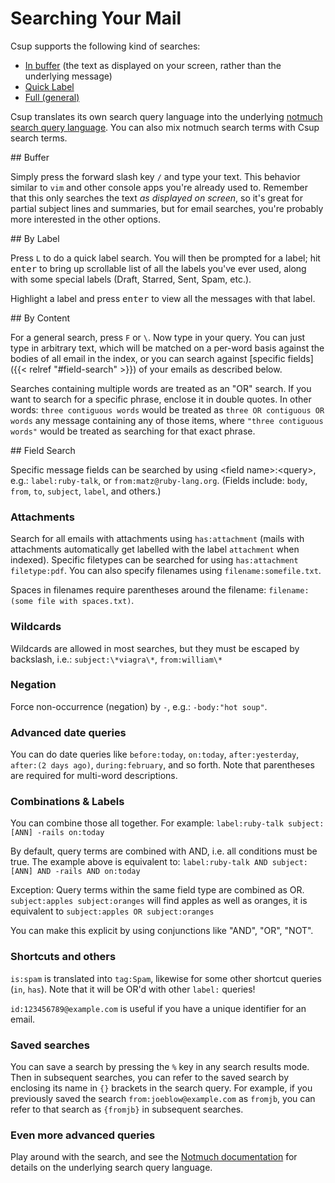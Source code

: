 # Searching Your Mail

Csup supports the following kind of searches:

* [In buffer](#buffer) (the text as displayed on your screen, rather than the underlying message)
* [Quick Label](#by-label)
* [Full (general)](#by-content)

Csup translates its own search query language into the underlying
[notmuch search query language](https://notmuchmail.org/searching/).  You can
also mix notmuch search terms with Csup search terms.

<span id="buffer">
## Buffer
</span>

Simply press the forward slash key `/` and type your text. This behavior similar to `vim`
and other console apps you're already used to. Remember that this only searches the text
*as displayed on screen*, so it's great for partial subject lines and summaries,
but for email searches, you're probably more interested in the other options.

<span id="by-label">
## By Label
</span>

Press `L` to do a quick label search. You will then be prompted for a label; hit <kbd>enter</kbd>
to bring up scrollable list of all the labels you've ever used, along with some special labels
(Draft, Starred, Sent, Spam, etc.).

Highlight a label and press <kbd>enter</kbd> to view all the messages with that label.

<span id="by-content">
## By Content
</span>

For a general search, press `F` or `\`. Now type in your query. You can just type in arbitrary text,
which will be matched on a per-word basis against the bodies of all email in the index,
or you can search against [specific fields]({{< relref "#field-search" >}}) of your emails
as described below. 

Searches containing multiple words are treated as an "OR" search.
If you want to search for a specific phrase, enclose it in double quotes.
In other words: `three contiguous words` would be treated as `three OR contiguous OR words`
any message containing any of those items, where `"three contiguous words"` would
be treated as searching for that exact phrase.

<span id="field-search">
## Field Search
</span>

Specific message fields can be searched by using <field name\>:<query\>, e.g.: `label:ruby-talk`,
or `from:matz@ruby-lang.org`. (Fields include: `body`, `from`, `to`, `subject`, `label`, and others.)

### Attachments

Search for all emails with attachments using `has:attachment`
(mails with attachments automatically get labelled with the label `attachment` when indexed).
Specific filetypes can be searched for using `has:attachment filetype:pdf`.
You can also specify filenames using `filename:somefile.txt`.

Spaces in filenames require parentheses around the filename: `filename:(some file with spaces.txt)`.

### Wildcards
Wildcards are allowed in most searches, but they must be escaped by backslash,
i.e.: `subject:\*viagra\*`, `from:william\*`

### Negation
Force non-occurrence (negation) by `-`, e.g.: `-body:"hot soup"`.

### Advanced date queries

You can do date queries like `before:today`, `on:today`, `after:yesterday`, `after:(2 days ago)`,
`during:february`, and so forth. Note that parentheses are required
for multi-word descriptions.

### Combinations & Labels
You can combine those all together. For example: `label:ruby-talk subject:[ANN] -rails on:today`

By default, query terms are combined with AND, i.e. all conditions must be true.
The example above is equivalent to: `label:ruby-talk AND subject:[ANN] AND -rails AND on:today`

Exception: Query terms within the same field type are combined as OR. `subject:apples subject:oranges`
will find apples as well as oranges, it is equivalent to `subject:apples OR subject:oranges`

You can make this explicit by using conjunctions like "AND", "OR", "NOT".

### Shortcuts and others 
`is:spam` is translated into `tag:Spam`, likewise for some other shortcut queries (`in`, `has`).
Note that it will be OR'd with other `label:` queries!

`id:123456789@example.com` is useful if you have a unique identifier for an email.

### Saved searches

You can save a search by pressing the `%` key in any search results mode.
Then in subsequent searches, you can refer to the saved search by enclosing
its name in `{}` brackets in the search query.  For example, if you previously
saved the search `from:joeblow@example.com` as `fromjb`, you can refer
to that search as `{fromjb}` in subsequent searches.

### Even more advanced queries

Play around with the search, and see the
[Notmuch documentation](https://notmuchmail.org/searching/) for details on
the underlying search query language.
